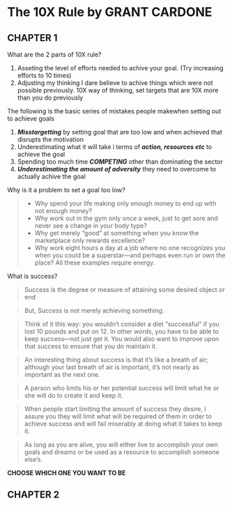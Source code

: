 # The 10X Rule by GRANT CARDONE
## CHAPTER 1
  What are the 2 parts of 10X rule?
  1. Asseting the level of efforts needed to achive your goal. (Try increasing efforts to 10 times)
  2. Adjusting my thinking I dare believe to achive things which were not possible previously. 10X way of thinking, set targets that are 10X more than you do previously
  
  The following is the basic series of mistakes people makewhen setting out to achieve goals
  1. __*Misstargetting*__ by setting goal that are too low and when achieved that disrupts the motivation
  2. Underestimating what it will take i terms of __*action, resources etc*__ to achieve the goal
  3. Spending too much time __*COMPETING*__ other than dominating the sector
  4. __*Underestimating the amount of adversity*__ they need to overcome to actually achive the goal
  
 Why is it a problem to set a goal too low?  
  >- Why spend your life making only enough money to end up with not enough money?
  >- Why work out in the gym only once a week, just to get sore and never see a change in your body type? 
  >- Why get merely “good” at something when you know the marketplace only rewards excellence? 
  >- Why work eight hours a day at a job where no one recognizes you when you could be a superstar—and perhaps even run or own the place?
  All these examples require energy.
  
  What is success?
  >Success is the degree or measure of attaining some desired object or end

  >But, Success is not merely achieving something.
  
  >Think of it this way: you wouldn’t consider a diet “successful” if you lost 10 pounds and put on 12. In other words, you have to be able to keep success—not just get it. You would also want to improve upon that success to ensure that you do maintain it.
  
  >An interesting thing about success is that it’s like a breath of air; although your last breath of air is important, it’s not nearly as important as the next one.
  
  >A person who limits his or her potential success will limit what he or she will do to create it and keep it.
  
  >When
people start limiting the amount of success they desire, I assure you
they will limit what will be required of them in order to achieve success
and will fail miserably at doing what it takes to keep it.

>As long as you are alive, you
will either live to accomplish your own goals and dreams or
be used as a resource to accomplish someone else’s.

__CHOOSE WHICH ONE YOU WANT TO BE__
  
  ## CHAPTER 2
